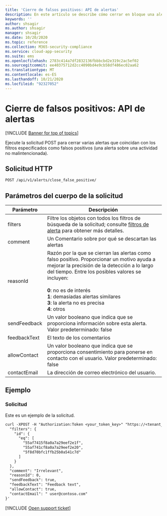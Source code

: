 ```yaml
---
title: 'Cierre de falsos positivos: API de alertas'
description: En este artículo se describe cómo cerrar en bloque una alerta como una solicitud falsa positiva en la API de alertas de Cloud App Security.
keywords: ''
author: shsagir
ms.author: shsagir
manager: shsagir
ms.date: 10/20/2020
ms.topic: reference
ms.collection: M365-security-compliance
ms.service: cloud-app-security
ms.suite: ems
ms.openlocfilehash: 2783c414a7df2832136fbbbcbd2e319c2ac5ef02
ms.sourcegitcommit: ee40375712d2cc4090bd4e9cb58df486ec02aa62
ms.translationtype: MT
ms.contentlocale: es-ES
ms.lasthandoff: 10/21/2020
ms.locfileid: "92327052"
---
```

# <a name="close-false-positive---alerts-api"></a>Cierre de falsos positivos: API de alertas

[!INCLUDE [Banner for top of topics](includes/banner.md)]

Ejecute la solicitud POST para cerrar varias alertas que coincidan con los filtros especificados como falsos positivos (una alerta sobre una actividad no malintencionada).

## <a name="http-request"></a>Solicitud HTTP

```rest
POST /api/v1/alerts/close_false_positive/
```

## <a name="request-body-parameters"></a>Parámetros del cuerpo de la solicitud

| Parámetro | Descripción |
| --- | --- |
| filters | Filtre los objetos con todos los filtros de búsqueda de la solicitud; consulte [filtros de alerta](api-alerts.md#filters) para obtener más detalles. |
| comment | Un Comentario sobre por qué se descartan las alertas |
| reasonId | Razón por la que se cierran las alertas como falso positivo. Proporcionar un motivo ayuda a mejorar la precisión de la detección a lo largo del tiempo. Entre los posibles valores se incluyen:<br /><br />**0**: no es de interés<br />**1**: demasiadas alertas similares<br />**3**: la alerta no es precisa<br />**4**: otros |
| sendFeedback | Un valor booleano que indica que se proporciona información sobre esta alerta. Valor predeterminado: false |
| feedbackText | El texto de los comentarios |
| allowContact | Un valor booleano que indica que se proporciona consentimiento para ponerse en contacto con el usuario. Valor predeterminado: false |
| contactEmail | La dirección de correo electrónico del usuario. |

## <a name="example"></a>Ejemplo

### <a name="request"></a>Solicitud

Este es un ejemplo de la solicitud.

```rest
curl -XPOST -H "Authorization:Token <your_token_key>" "https://<tenant_id>.<tenant_region>.contoso.com/api/v1/alerts/close_false_positive/" -d '{
  "filters": {
    "id": {
      "eq": [
        "55af7415f8a0a7a29eef2e1f",
        "55af741cf8a0a7a29eef2e20",
        "5f8d70bfc1ffb25b0a541c7d"
      ]
    }
  },
  "comment": "Irrelevant",
  "reasonId": 0,
  "sendFeedback": true,
  "feedbackText": "Feedback text",
  "allowContact": true,
  "contactEmail": " user@contoso.com"
}'
```

[!INCLUDE [Open support ticket](includes/support.md)]
